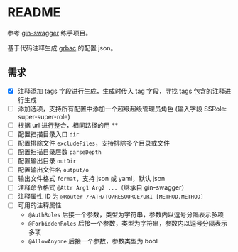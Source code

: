 # README

参考 [gin-swagger](https://github.com/swaggo/gin-swagger) 练手项目。 

基于代码注释生成 [grbac](https://github.com/storyicon/grbac) 的配置 json。

## 需求

- [x] 注释添加 tags 字段进行生成，生成时传入 tag 字段，寻找 tags 包含的注释进行生成 
- [ ] 添加选项，支持所有配置中添加一个超级超级管理员角色 (输入字段 SSRole: super-super-role)
- [ ] 根据 url 进行整合，相同路径的用 **
- [ ] 配置扫描目录入口 `dir`
- [ ] 配置排除文件 `excludeFiles`，支持排除多个目录或文件
- [ ] 配置扫描目录层数 `parseDepth`
- [ ] 配置输出目录 `outDir`
- [ ] 配置输出文件名 `output/o`
- [ ] 输出文件格式 `format`，支持 json 或 yaml，默认 json
- [ ] 注释命令格式 `@Attr Arg1 Arg2 ...`（继承自 gin-swagger）
- [ ] 注释属性 ID 为 `@Router /PATH/TO/RESOURCE/URI [METHOD,METHOD]`
- [ ] 可用的注释属性
  - `@AuthRoles` 后接一个参数，类型为字符串，参数内以逗号分隔表示多项
  - `@ForbiddenRoles` 后接一个参数，类型为字符串，参数内以逗号分隔表示多项
  - `@AllowAnyone` 后接一个参数，参数类型为 bool
